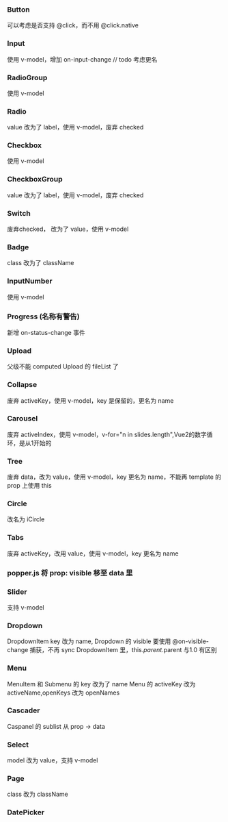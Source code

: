### Button
可以考虑是否支持 @click，而不用 @click.native
### Input
使用 v-model，增加 on-input-change // todo 考虑更名
### RadioGroup
使用 v-model
### Radio
value 改为了 label，使用 v-model，废弃 checked
### Checkbox
使用 v-model
### CheckboxGroup
value 改为了 label，使用 v-model，废弃 checked
### Switch
废弃checked， 改为了 value，使用 v-model
### Badge
class 改为了 className
### InputNumber
使用 v-model
### Progress (名称有警告)
新增 on-status-change 事件
### Upload 
父级不能 computed Upload 的 fileList 了
### Collapse
废弃 activeKey，使用 v-model，key 是保留的，更名为 name
### Carousel
废弃 activeIndex，使用 v-model，v-for="n in slides.length",Vue2的数字循环，是从1开始的
### Tree
废弃 data，改为 value，使用 v-model，key 更名为 name，不能再 template 的prop 上使用 this
### Circle
改名为 iCircle
### Tabs
废弃 activeKey，改用 value，使用 v-model，key 更名为 name
### popper.js 将 prop: visible 移至 data 里
### Slider
支持 v-model
### Dropdown
DropdownItem key 改为 name, Dropdown 的 visible 要使用 @on-visible-change 捕获，不再 sync
DropdownItem 里，this.$parent.$parent 与1.0 有区别
### Menu
MenuItem 和 Submenu 的 key 改为了 name
Menu 的 activeKey 改为 activeName,openKeys 改为 openNames
### Cascader
Caspanel 的 sublist 从 prop -> data
### Select
model 改为 value，支持 v-model
### Page
class 改为 className
### DatePicker
